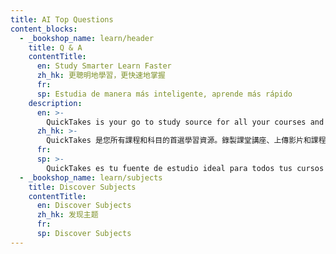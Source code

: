 ```yaml
---
title: AI Top Questions
content_blocks:
  - _bookshop_name: learn/header
    title: Q & A
    contentTitle:
      en: Study Smarter Learn Faster
      zh_hk: 更聰明地學習，更快速地掌握
      fr: 
      sp: Estudia de manera más inteligente, aprende más rápido
    description: 
      en: >-
        QuickTakes is your go to study source for all your courses and subjects. Record class lectures, upload videos and course materials and get back AI-generated documents so you study smarter and learn faster. Have the Class Assistant (an "AI TA") assess your knowledge and teach you the material to ace your exams. Perfect for all learners! Sign-up for the free!
      zh_hk: >-
        QuickTakes 是您所有課程和科目的首選學習資源。錄製課堂講座、上傳影片和課程材料，並獲得 AI 生成的文檔，讓您更聰明地學習、快速掌握知識。讓 Class Assistant（“AI 助教”）評估您的知識，並幫助您學習材料，為考試做好準備。非常適合所有學習者！現在就註冊免費體驗！
      fr: 
      sp: >-
        QuickTakes es tu fuente de estudio ideal para todos tus cursos y materias. Graba las lecciones de clase, sube videos y materiales del curso, y recibe documentos generados por IA para estudiar de manera más inteligente y aprender más rápido. Haz que el Asistente de Clase (un "TA IA") evalúe tu conocimiento y te enseñe el material para aprobar tus exámenes. ¡Perfecto para todos los estudiantes! ¡Regístrate gratis!
  - _bookshop_name: learn/subjects
    title: Discover Subjects
    contentTitle:
      en: Discover Subjects
      zh_hk: 发现主题
      fr:
      sp: Discover Subjects
---
```

